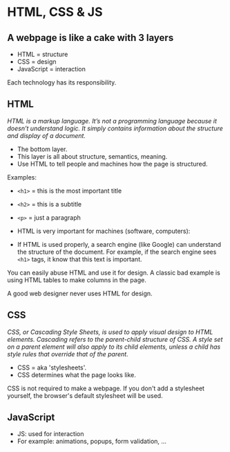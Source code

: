# HTML, CSS & JS

## A webpage is like a cake with 3 layers

- HTML = structure
- CSS = design
- JavaScript = interaction

Each technology has its responsibility.

## HTML
*HTML is a markup language. It’s not a programming language because it doesn’t understand logic. It simply contains information about the structure and display of a document.*

- The bottom layer.
- This layer is all about structure, semantics, meaning.
- Use HTML to tell people and machines how the page is structured.


Examples:

- `<h1>` = this is the most important title
- `<h2>` = this is a subtitle
- `<p>` = just a paragraph

- HTML is very important for machines (software, computers):
- If HTML is used properly, a search engine (like Google) can understand the structure of the document. For example, if the search engine sees `<h1>` tags, it know that this text is important.

You can easily abuse HTML and use it for design. A classic bad example is using HTML tables to make columns in the page.

A good web designer never uses HTML for design.

## CSS
*CSS, or Cascading Style Sheets, is used to apply visual design to HTML elements. Cascading refers to the parent-child structure of CSS. A style set on a parent element will also apply to its child elements, unless a child has style rules that override that of the parent.*

- CSS = aka 'stylesheets'.
- CSS determines what the page looks like.

CSS is not required to make a webpage. If you don't add a stylesheet yourself, the browser's default stylesheet will be used.

## JavaScript

- JS: used for interaction
- For example: animations, popups, form validation, ...
